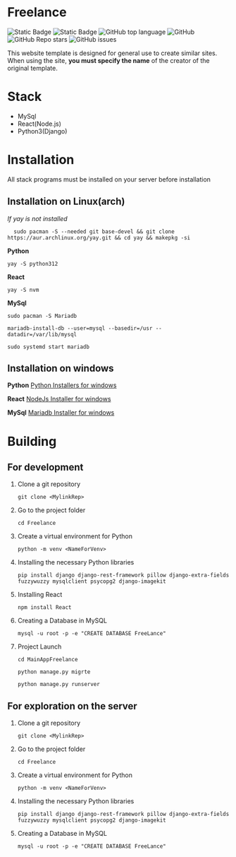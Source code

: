 ﻿

# Freelance
![Static Badge](https://img.shields.io/badge/-blue?style=flat&logo=telegram&link=t.me%2FKdmetrea) ![Static Badge](https://img.shields.io/badge/Kdmetrea-FreeLance-green) ![GitHub top language](https://img.shields.io/github/languages/top/Kdmetrea/Freelance) ![GitHub](https://img.shields.io/github/license/Kdmetrea/Freelance) ![GitHub Repo stars](https://img.shields.io/github/stars/Kdmetrea/Freelance) ![GitHub issues](https://img.shields.io/github/issues/Kdmetrea/Freelance)


This website template is designed for general use to create similar sites. When using the site, **you must specify the name** of the creator of the original template.
# Stack
 - MySql
 - React(Node.js)
 - Python3(Django)
# Installation
All stack programs must be installed on your server before installation
## Installation on Linux(arch)

*If yay is not installed*

      sudo pacman -S --needed git base-devel && git clone https://aur.archlinux.org/yay.git && cd yay && makepkg -si

**Python**

    yay -S python312

**React**

    yay -S nvm

**MySql**

    sudo pacman -S Mariadb
    
    mariadb-install-db --user=mysql --basedir=/usr --datadir=/var/lib/mysql
    
    sudo systemd start mariadb

## Installation on windows
**Python**
[Python Installers for windows](https://www.python.org/downloads/windows/)

**React**
   [NodeJs Installer for windows](https://nodejs.org/en/download/prebuilt-installer)
   
**MySql**
 [Mariadb Installer for windows](https://mariadb.org/download/?t=mariadb&p=mariadb&r=11.4.2&os=windows&cpu=x86_64&pkg=msi&mirror=mobinhost)
# Building

## For development
 1. Clone a git repository
 
	 `git clone <MylinkRep>`
 
 2. Go to the project folder
 
    `cd Freelance`
    
 3. Create a virtual environment for Python
 
	 `python -m venv <NameForVenv>`
4.  Installing the necessary Python libraries

	`pip install django django-rest-framework pillow django-extra-fields fuzzywuzzy mysqlclient psycopg2 django-imagekit`

5. Installing React

	`npm install React`

6. Creating a Database in MySQL

	`mysql -u root -p -e "CREATE DATABASE FreeLance"`

7. Project Launch

	`cd MainAppFreelance`
	
	`python manage.py migrte`
	
	`python manage.py runserver`

## For exploration on the server
 1. Clone a git repository
 
	 `git clone <MylinkRep>`
 
 2. Go to the project folder
 
    `cd Freelance`
    
 3. Create a virtual environment for Python
 
	 `python -m venv <NameForVenv>`
4.  Installing the necessary Python libraries

	`pip install django django-rest-framework pillow django-extra-fields fuzzywuzzy mysqlclient psycopg2 django-imagekit`
	
5. Creating a Database in MySQL

	`mysql -u root -p -e "CREATE DATABASE FreeLance"`
